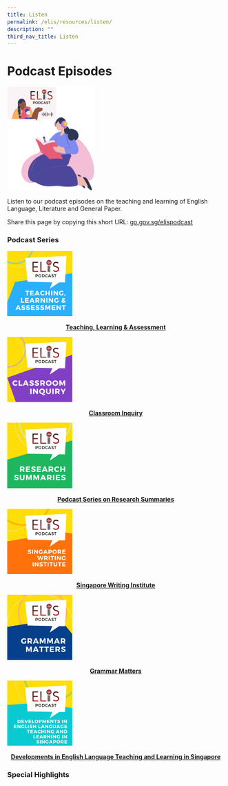 ```yaml
---
title: Listen
permalink: /elis/resources/listen/
description: ""
third_nav_title: Listen
---
```

# Podcast Episodes

<img src="/images/listen_banner.png" 
     style="width:40%">
		 
Listen to our podcast episodes on the teaching and learning of English Language, Literature and General Paper.

Share this page by copying this short URL: [go.gov.sg/elispodcast](http://go.gov.sg/elispodcast)

### Podcast Series


<p><a href="https://staging.d1wti0p44mqune.amplifyapp.com/elis/resources/listen/podcast-series-on-areas-of-teaching-learning-assessment/">
<img src="/images/teaching-learning-and-assessment.png" style="width:30%">
<center><b>Teaching, Learning & Assessment</b></center>
</a></p>

<p><a href="https://staging.d1wti0p44mqune.amplifyapp.com/elis/resources/listen/classroom-inquiry-podcasts/">
<img src="/images/11.png" style="width:30%">
<center><b>Classroom Inquiry</b></center>
</a></p>

<p><a href="https://staging.d1wti0p44mqune.amplifyapp.com/elis/resources/listen/research-summaries-podcasts/">
<img src="/images/photo_2021-06-22_15-09-40.jpg" style="width:30%">
<center><b>Podcast Series on Research Summaries</b></center>
</a></p>

<p><a href="https://staging.d1wti0p44mqune.amplifyapp.com/elis/resources/listen/podcast-series-on-the-singapore-writing-institute/">
<img src="/images/final-elis-series-podcast-artwork-2021.png" style="width:30%">
<center><b>Singapore Writing Institute</b></center>
</a></p>

<p><a href="https://staging.d1wti0p44mqune.amplifyapp.com/elis/resources/listen/podcast-series-on-grammar-matters/">
<img src="/images/final-elis-series-podcast-artwork-2021-1.png" style="width:30%">
<center><b>Grammar Matters</b></center>
</a></p>

<p><a href="https://staging.d1wti0p44mqune.amplifyapp.com/elis/resources/listen/podcast-series-on-developments-in-english-language/">
<img src="/images/final-elis-series-podcast-artwork-2021--2.png" style="width:30%">
<center><b>Developments in English Language Teaching and Learning in Singapore</b></center>
</a></p>

### Special Highlights

